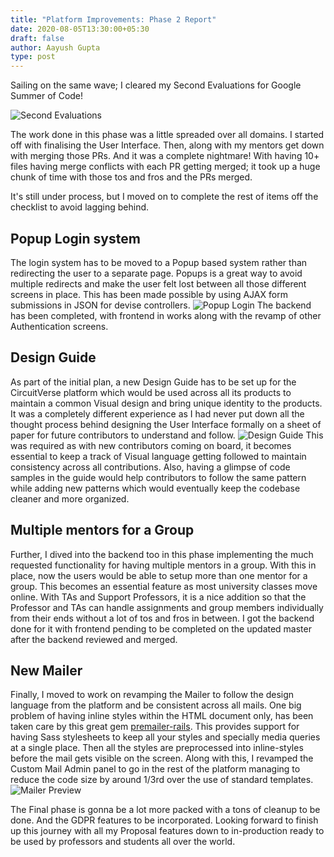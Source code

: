 ```yaml
---
title: "Platform Improvements: Phase 2 Report"
date: 2020-08-05T13:30:00+05:30
draft: false
author: Aayush Gupta
type: post
---
```


Sailing on the same wave; I cleared my Second Evaluations for Google Summer of Code!

![Second Evaluations](/images/Aayush_Second_Evaluation.PNG)

The work done in this phase was a little spreaded over all domains. I started off with finalising the User Interface.
Then, along with my mentors get down with merging those PRs. And it was a complete nightmare! With having 10+ files having merge conflicts with each PR getting merged; it took up a huge chunk of time with those tos and fros and the PRs merged.

It's still under process, but I moved on to complete the rest of items off the checklist to avoid lagging behind.

## Popup Login system
The login system has to be moved to a Popup based system rather than redirecting the user to a separate page. Popups is a great way to avoid multiple redirects and make the user felt lost between all those different screens in place. This has been made possible by using AJAX form submissions in JSON for devise controllers.
![Popup Login](/images/popupLogin.PNG)
The backend has been completed, with frontend in works along with the revamp of other Authentication screens.

## Design Guide
As part of the initial plan, a new Design Guide has to be set up for the CircuitVerse platform which would be used across all its products to maintain a common Visual design and bring unique identity to the products.
It was a completely different experience as I had never put down all the thought process behind designing the User Interface formally on a sheet of paper for future contributors to understand and follow.
![Design Guide](/images/designGuide.PNG)
This was required as with new contributors coming on board, it becomes essential to keep a track of Visual language getting followed to maintain consistency across all contributions. Also, having a glimpse of code samples in the guide would help contributors to follow the same pattern while adding new patterns which would eventually keep the codebase cleaner and more organized.

## Multiple mentors for a Group
Further, I dived into the backend too in this phase implementing the much requested functionality for having multiple mentors in a group. With this in place, now the users would be able to setup more than one mentor for a group.
This becomes an essential feature as most university classes move online. With TAs and Support Professors, it is a nice addition so that the Professor and TAs can handle assignments and group members individually from their ends without a lot of tos and fros in between.
I got the backend done for it with frontend pending to be completed on the updated master after the backend reviewed and merged.

## New Mailer
Finally, I moved to work on revamping the Mailer to follow the design language from the platform and be consistent across all mails.
One big problem of having inline styles within the HTML document only, has been taken care by this great gem [premailer-rails](https://github.com/fphilipe/premailer-rails/). This provides support for having Sass stylesheets to keep all your styles and specially media queries at a single place. Then all the styles are preprocessed into inline-styles before the mail gets visible on the screen.
Along with this, I revamped the Custom Mail Admin panel to go in the rest of the platform managing to reduce the code size by around 1/3rd over the use of standard templates.
![Mailer Preview](/images/mailerPreview.PNG)


The Final phase is gonna be a lot more packed with a tons of cleanup to be done. And the GDPR features to be incorporated.
Looking forward to finish up this journey with all my Proposal features down to in-production ready to be used by professors and students all over the world.
